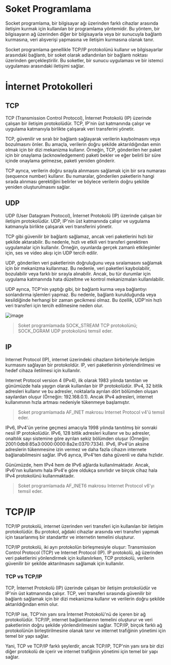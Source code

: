 # Soket Programlama
Socket programlama, bir bilgisayar ağı üzerinden farklı cihazlar arasında iletişim kurmak için kullanılan bir programlama yöntemidir. Bu yöntem, bir bilgisayarın ağ üzerinden diğer bir bilgisayarla veya bir sunucuyla bağlantı kurmasına, veri alışverişi yapmasına ve iletişim kurmasına olanak tanır.

Socket programlama genellikle TCP/IP protokolünü kullanır ve bilgisayarlar arasındaki bağlantı, bir soket olarak adlandırılan bir bağlantı noktası üzerinden gerçekleştirilir. Bu soketler, bir sunucu uygulaması ve bir istemci uygulaması arasındaki iletişimi sağlar.

# İnternet Protokolleri 
## TCP
TCP (Transmission Control Protocol), İnternet Protokolü (IP) üzerinde çalışan bir iletişim protokolüdür. TCP, IP'nin üst katmanında çalışır ve uygulama katmanıyla birlikte çalışarak veri transferini yönetir.

TCP, güvenilir ve sıralı bir bağlantı sağlayarak verilerin kaybolmasını veya bozulmasını önler. Bu amaçla, verilerin doğru şekilde aktarıldığından emin olmak için bir dizi mekanizma kullanır. Örneğin, TCP, gönderilen her paket için bir onaylama (acknowledgement) paketi bekler ve eğer belirli bir süre içinde onaylama gelmezse, paketi yeniden gönderir.

TCP ayrıca, verilerin doğru sırayla alınmasını sağlamak için bir sıra numarası (sequence number) kullanır. Bu numaralar, gönderilen paketlerin hangi sırada alınması gerektiğini belirler ve böylece verilerin doğru şekilde yeniden oluşturulmasını sağlar.


## UDP
UDP (User Datagram Protocol), İnternet Protokolü (IP) üzerinde çalışan bir iletişim protokolüdür. UDP, IP'nin üst katmanında çalışır ve uygulama katmanıyla birlikte çalışarak veri transferini yönetir.

TCP gibi güvenilir bir bağlantı sağlamaz, ancak veri paketlerini hızlı bir şekilde aktarabilir. Bu nedenle, hızlı ve etkili veri transferi gerektiren uygulamalar için kullanılır. Örneğin, oyunlarda gerçek zamanlı etkileşimler için, ses ve video akışı için UDP tercih edilir.

UDP, gönderilen veri paketlerinin doğruluğunu veya sıralamasını sağlamak için bir mekanizma kullanmaz. Bu nedenle, veri paketleri kaybolabilir, bozulabilir veya farklı bir sırayla alınabilir. Ancak, bu tür durumlar için uygulama katmanında hata düzeltme ve kontrol mekanizmaları kullanılabilir.

UDP ayrıca, TCP'nin yaptığı gibi, bir bağlantı kurma veya bağlantıyı sonlandırma işlemleri yapmaz. Bu nedenle, bağlantı kurulduğunda veya kesildiğinde herhangi bir zaman gecikmesi olmaz. Bu özellik, UDP'nin hızlı veri transferi için tercih edilmesine neden olur.

![image](https://user-images.githubusercontent.com/75627147/236814147-a278bcf3-585f-4003-b1dc-76daa66a1428.png)


> Soket programlamada SOCK_STREAM TCP protokolünü; SOCK_DGRAM UDP protokolünü temsil eder. 

## IP 
Internet Protocol (IP), internet üzerindeki cihazların birbirleriyle iletişim kurmasını sağlayan bir protokoldür. IP, veri paketlerinin yönlendirilmesi ve hedef cihaza 
iletilmesi için kullanılır.

Internet Protocol version 4 (IPv4), ilk olarak 1983 yılında tanıtılan ve günümüzde hala yaygın olarak kullanılan bir IP protokolüdür. IPv4, 32 bitlik adresleri 
kullanır ve bu adresler, noktalarla ayrılan dört bölümden oluşan sayılardan oluşur (Örneğin: 192.168.0.1). Ancak IPv4 adresleri, internet kullanımının hızla artması 
nedeniyle tükenmeye başlamıştır.

> Soket programlamada AF_INET makrosu Internet Protocol v4'ü temsil eder.

IPv6, IPv4'ün yerine geçmesi amacıyla 1998 yılında tanıtılmış bir sonraki nesil IP protokolüdür. IPv6, 128 bitlik adresleri kullanır ve bu adresler, onaltılık sayı 
sistemine göre ayrılan sekiz bölümden oluşur (Örneğin: 2001:0db8:85a3:0000:0000:8a2e:0370:7334). IPv6, IPv4'ün aksine adreslerin tükenmesine izin vermez ve daha fazla 
cihazın internete bağlanabilmesini sağlar. IPv6 ayrıca, IPv4'ten daha güvenli ve daha hızlıdır.

Günümüzde, hem IPv4 hem de IPv6 ağlarda kullanılmaktadır. Ancak, IPv6'nın kullanımı hala IPv4'e göre oldukça sınırlıdır ve birçok cihaz hala IPv4 protokolünü 
kullanmaktadır.

> Soket programlamada AF_INET6 makrosu Internet Protocol v6'yı temsil eder.


# TCP/IP
TCP/IP protokolü, internet üzerinden veri transferi için kullanılan bir iletişim protokolüdür. Bu protokol, ağdaki cihazlar arasında veri transferi yapmak için tasarlanmış bir standarttır ve internetin temelini oluşturur.

TCP/IP protokolü, iki ayrı protokolün birleşmesiyle oluşur: Transmission Control Protocol (TCP) ve Internet Protocol (IP). IP protokolü, ağ üzerinden veri paketlerini yönlendirmek için kullanılırken, TCP protokolü, verilerin güvenilir bir şekilde aktarılmasını sağlamak için kullanılır.



### TCP vs TCP/IP
TCP, İnternet Protokolü (IP) üzerinde çalışan bir iletişim protokolüdür ve IP'nin üst katmanında çalışır. TCP, veri transferi sırasında güvenilir bir bağlantı sağlamak için bir dizi mekanizma kullanır ve verilerin doğru şekilde aktarıldığından emin olur.

TCP/IP ise, TCP'nin yanı sıra İnternet Protokolü'nü de içeren bir ağ protokolüdür. TCP/IP, internet bağlantılarının temelini oluşturur ve veri paketlerinin doğru şekilde yönlendirilmesini sağlar. TCP/IP, birçok farklı ağ protokolünün birleştirilmesine olanak tanır ve internet trafiğinin yönetimi için temel bir yapı sağlar.

Yani, TCP ve TCP/IP farklı şeylerdir, ancak TCP/IP, TCP'nin yanı sıra bir dizi diğer protokolü de içerir ve internet trafiğinin yönetimi için temel bir yapı sağlar.



